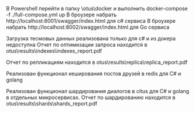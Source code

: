 В Powershell перейти в папку \otus\docker и выполнить docker-compose -f ./full-compose.yml up
В броузере набрать http://localhost:8001/swagger/index.html для c# сервиса
В броузере набрать http://localhost:8002/swagger/index.html для Go сервиса

Загрузка тесмовых данных реализована только для c# и из докера недоступна
Отчет по оптимизации запроса находится в otus\results\indexes\indexes_report.pdf

Отчет по репликациям находится в otus\results\replica\replica_report.pdf

Реализован функционал кеширования постов друзей в redis для C# и golang

Реализован функционал шардирования диалогов в citus для C# и golang в отдельных микросервисах. Отчет по шардированию находится в otus\results\shards\shards_report.pdf
